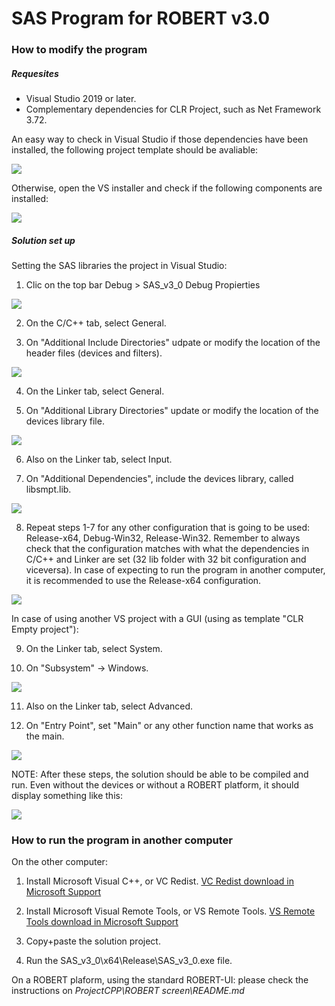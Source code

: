 # SAS Program for ROBERT v3.0 #

### How to modify the program ###

##### Requesites #####

* Visual Studio 2019 or later.
* Complementary dependencies for CLR Project, such as Net Framework 3.72.

An easy way to check in Visual Studio if those dependencies have been installed, the following project template should be avaliable:

![](howTo/startVS_clr.png)

Otherwise, open the VS installer and check if the following components are installed:

![](howTo/startVS_installer.png)


##### Solution set up #####

Setting the SAS libraries the project in Visual Studio:

1. Clic on the top bar Debug > SAS_v3_0 Debug Propierties

![](howTo/setVS_openDebug.png)

2. On the C/C++ tab, select General.

3. On "Additional Include Directories" udpate or modify the location of the header files (devices and filters).

![](howTo/setVS_c.png)

4. On the Linker tab, select General.

5. On "Additional Library Directories" update or modify the location of the devices library file.

![](howTo/setVS_linker.png)

6. Also on the Linker tab, select Input.

7. On "Additional Dependencies", include the devices library, called libsmpt.lib.

![](howTo/setVS_linkerLib.png)

8. Repeat steps 1-7 for any other configuration that is going to be used: Release-x64, Debug-Win32, Release-Win32.
Remember to always check that the configuration matches with what the dependencies in C/C++ and Linker are set (32 lib folder with 32 bit configuration and viceversa).
In case of expecting to run the program in another computer, it is recommended to use the Release-x64 configuration.

![](howTo/setVS_config.png)

In case of using another VS project with a GUI (using as template "CLR Empty project"):

9. On the Linker tab, select System.

10. On "Subsystem" -> Windows.

![](howTo/setVS_subsystem.png)

11. Also on the Linker tab, select Advanced.

12. On "Entry Point", set "Main" or any other function name that works as the main.

![](howTo/setVS_advanced.png)



NOTE: After these steps, the solution should be able to be compiled and run. Even without the devices or without a ROBERT platform, it should display something like this:

![](howTo/launch.png)



### How to run the program in another computer ###

On the other computer:

1. Install Microsoft Visual C++, or VC Redist.
[VC Redist download in Microsoft Support](https://support.microsoft.com/en-us/topic/the-latest-supported-visual-c-downloads-2647da03-1eea-4433-9aff-95f26a218cc0)

2. Install Microsoft Visual Remote Tools, or VS Remote Tools.
[VS Remote Tools download in Microsoft Support](https://visualstudio.microsoft.com/downloads/#remote-tools-for-visual-studio-2019)

3. Copy+paste the solution project.

4. Run the SAS_v3_0\x64\Release\SAS_v3_0.exe file.


On a ROBERT plaform, using the standard ROBERT-UI: please check the instructions on _ProjectCPP\ROBERT screen\README.md_ 
